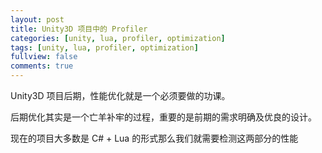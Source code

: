 ```yaml
---
layout: post
title: Unity3D 项目中的 Profiler
categories: [unity, lua, profiler, optimization]
tags: [unity, lua, profiler, optimization]
fullview: false
comments: true
---
```


Unity3D 项目后期，性能优化就是一个必须要做的功课。

后期优化其实是一个亡羊补牢的过程，重要的是前期的需求明确及优良的设计。

现在的项目大多数是 C# + Lua 的形式那么我们就需要检测这两部分的性能





